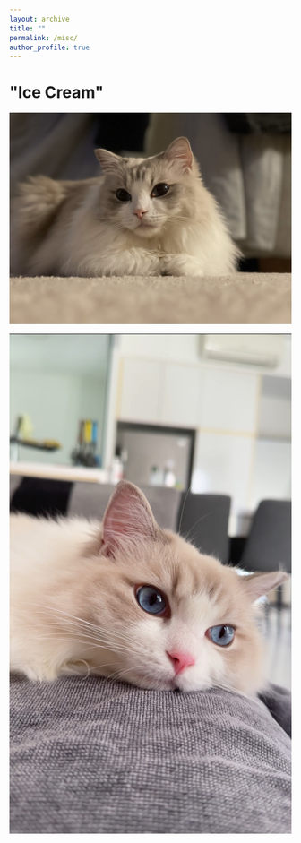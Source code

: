 ```yaml
---
layout: archive
title: ""
permalink: /misc/
author_profile: true
---
```



# "Ice Cream"

![](</images/misc/cat1.jpg?height=150>)

![](</images/misc/cat3.JPG?raw=true>)

